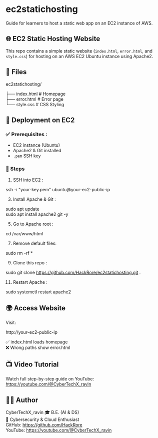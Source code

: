 # ec2statichosting

Guide for learners to host a static web app on an EC2 instance of AWS.

## 🌐 EC2 Static Hosting Website

This repo contains a simple static website (`index.html`, `error.html`, and `style.css`) for hosting on an AWS EC2 Ubuntu instance using Apache2.

## 📁 Files

ec2statichosting/

├── index.html      # Homepage  
├── error.html      # Error page  
└── style.css       # CSS Styling

## 🚀 Deployment on EC2

### ✅ Prerequisites : 
- EC2 instance (Ubuntu)
- Apache2 & Git installed
- `.pem` SSH key

### 🔧 Steps

1. SSH into EC2 :
   
ssh -i "your-key.pem" ubuntu@your-ec2-public-ip

3. Install Apache & Git :
   
sudo apt update  
sudo apt install apache2 git -y

5. Go to Apache root :
   
cd /var/www/html

7. Remove default files:
   
sudo rm -rf *

9. Clone this repo :
    
sudo git clone https://github.com/HackRore/ec2statichosting.git .

11. Restart Apache :
    
sudo systemctl restart apache2

## 🌍 Access Website

Visit:  

http://your-ec2-public-ip

✅ index.html loads homepage  
❌ Wrong paths show error.html

## 📺 Video Tutorial

Watch full step-by-step guide on YouTube:  
https://youtube.com/@CyberTechX_ravin

## 👨‍💻 Author

CyberTechX_ravin
🎓 B.E. (AI & DS)  
🔐 Cybersecurity & Cloud Enthusiast  
GitHub: https://github.com/HackRore  
YouTube: https://youtube.com/@CyberTechX_ravin
